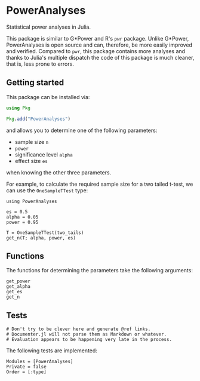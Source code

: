 # PowerAnalyses

Statistical power analyses in Julia.

This package is similar to G\*Power and R's `pwr` package.
Unlike G\*Power, PowerAnalyses is open source and can, therefore, be more easily improved and verified.
Compared to `pwr`, this package contains more analyses and thanks to Julia's multiple dispatch the code of this package is much cleaner, that is, less prone to errors.

## Getting started

This package can be installed via:

```julia
using Pkg

Pkg.add("PowerAnalyses")
```

and allows you to determine one of the following parameters:

- sample size `n`
- `power`
- significance level `alpha`
- effect size `es`

when knowing the other three parameters.

For example, to calculate the required sample size for a two tailed t-test, we can use the `OneSampleTTest` type:

```@example
using PowerAnalyses

es = 0.5
alpha = 0.05
power = 0.95

T = OneSampleTTest(two_tails)
get_n(T; alpha, power, es)
```

## Functions

The functions for determining the parameters take the following arguments:

```@docs
get_power
get_alpha
get_es
get_n
```

## Tests

```@eval
# Don't try to be clever here and generate @ref links.
# Documenter.jl will not parse them as Markdown or whatever.
# Evaluation appears to be happening very late in the process.
```

The following tests are implemented:

```@autodocs
Modules = [PowerAnalyses]
Private = false
Order = [:type]
```
